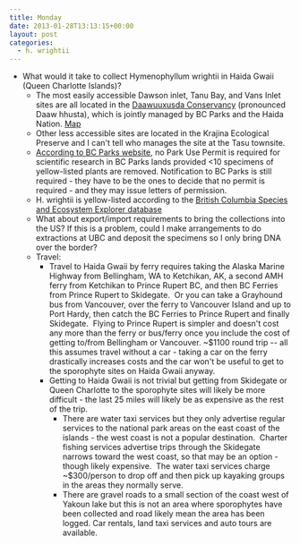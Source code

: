 ```yaml
---
title: Monday
date: 2013-01-28T13:13:15+00:00
layout: post
categories:
  - h. wrightii
---
```

  * What would it take to collect Hymenophyllum wrightii in Haida Gwaii (Queen Charlotte Islands)?
      * The most easily accessible Dawson inlet, Tanu Bay, and Vans Inlet sites are all located in the [Daawuuxusda Conservancy][1] (pronounced Daaw hhusta), which is jointly managed by BC Parks and the Haida Nation. [Map][2]
      * Other less accessible sites are located in the Krajina Ecological Preserve and I can't tell who manages the site at the Tasu townsite.
      * [According to BC Parks website][3], no Park Use Permit is required for scientific research in BC Parks lands provided <10 specimens of yellow-listed plants are removed. Notification to BC Parks is still required - they have to be the ones to decide that no permit is required - and they may issue letters of permission.
      * H. wrightii is yellow-listed according to the [British Columbia Species and Ecosystem Explorer database][4]
      * What about export/import requirements to bring the collections into the US? If this is a problem, could I make arrangements to do extractions at UBC and deposit the specimens so I only bring DNA over the border?
      * Travel:
          * Travel to Haida Gwaii by ferry requires taking the Alaska Marine Highway from Bellingham, WA to Ketchikan, AK, a second AMH ferry from Ketchikan to Prince Rupert BC, and then BC Ferries from Prince Rupert to Skidegate.  Or you can take a Grayhound bus from Vancouver, over the ferry to Vancouver Island and up to Port Hardy, then catch the BC Ferries to Prince Rupert and finally Skidegate.  Flying to Prince Rupert is simpler and doesn't cost any more than the ferry or bus/ferry once you include the cost of getting to/from Bellingham or Vancouver. ~$1100 round trip -- all this assumes travel without a car - taking a car on the ferry drastically increases costs and the car won't be useful to get to the sporophyte sites on Haida Gwaii anyway.
          * Getting to Haida Gwaii is not trivial but getting from Skidegate or Queen Charlotte to the sporophyte sites will likely be more difficult - the last 25 miles will likely be as expensive as the rest of the trip.
              * There are water taxi services but they only advertise regular services to the national park areas on the east coast of the islands - the west coast is not a popular destination.  Charter fishing services advertise trips through the Skidegate narrows toward the west coast, so that may be an option - though likely expensive.  The water taxi services charge ~$300/person to drop off and then pick up kayaking groups in the areas they normally serve.
              * There are gravel roads to a small section of the coast west of Yakoun lake but this is not an area where sporophytes have been collected and road likely mean the area has been logged. Car rentals, land taxi services and auto tours are available.

[1]: http://www.env.gov.bc.ca/bcparks/explore/cnsrvncy/daawuuxusda/
[2]: http://www.env.gov.bc.ca/bcparks/explore/map.html
[3]: http://www.env.gov.bc.ca/bcparks/permits/pdfs/requirement_for_obtaining_research_permits.pdf
[4]: http://a100.gov.bc.ca/pub/eswp/reports.do?elcode=PPHYM010K0
